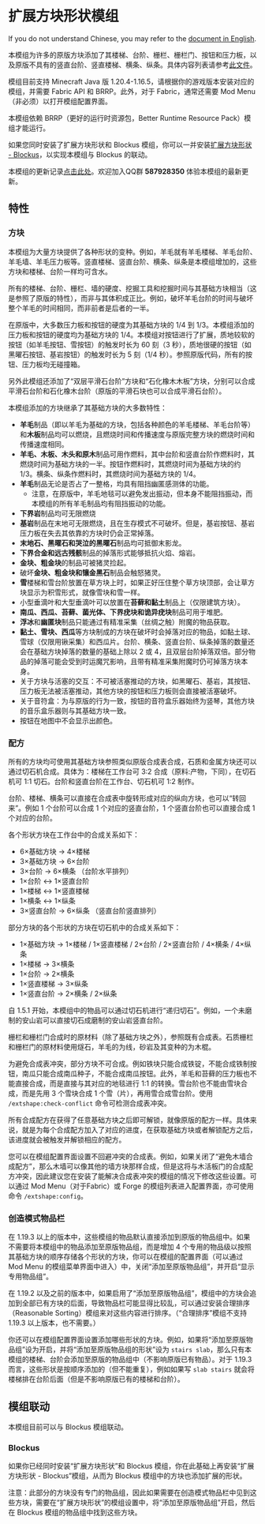 # 扩展方块形状模组

If you do not understand Chinese, you may refer to the [document in English](README-en.md).

本模组为许多的原版方块添加了其楼梯、台阶、栅栏、栅栏门、按钮和压力板，以及原版不具有的竖直台阶、竖直楼梯、横条、纵条。具体内容列表请参考[此文件](BlockList.md)。

模组目前支持 Minecraft Java 版 1.20.4-1.16.5，请根据你的游戏版本安装对应的模组，并需要 Fabric API 和 BRRP。此外，对于 Fabric，通常还需要 Mod Menu（非必须）以打开模组配置界面。

本模组依赖 BRRP（更好的运行时资源包，Better Runtime Resource Pack）模组才能运行。

如果您同时安装了扩展方块形状和 Blockus 模组，你可以一并安装[扩展方块形状 - Blockus](#Blockus)，以实现本模组与 Blockus 的联动。

本模组的更新记录[点击此处](UpdateLog.md)。欢迎加入QQ群 **587928350** 体验本模组的最新更新。

## 特性

### 方块

本模组为大量方块提供了各种形状的变种。例如，羊毛就有羊毛楼梯、羊毛台阶、羊毛墙、羊毛压力板等。竖直楼梯、竖直台阶、横条、纵条是本模组增加的，这些方块和楼梯、台阶一样均可含水。

所有的楼梯、台阶、栅栏、墙的硬度、挖掘工具和挖掘时间与其基础方块相当（这是参照了原版的特性），而非与其体积成正比。例如，破坏羊毛台阶的时间与破坏整个羊毛的时间相同，而非前者是后者的一半。

在原版中，大多数压力板和按钮的硬度为其基础方块的 1/4 到 1/3。本模组添加的压力板和按钮的硬度均为基础方块的 1/4。本模组对按钮进行了扩展，质地较软的按钮（如羊毛按钮、雪按钮）的触发时长为 60 刻（3 秒），质地很硬的按钮（如黑曜石按钮、基岩按钮）的触发时长为 5 刻（1/4 秒）。参照原版代码，所有的按钮、压力板均无碰撞箱。

另外此模组还添加了“双层平滑石台阶”方块和“石化橡木木板”方块，分别可以合成平滑石台阶和石化橡木台阶（原版的平滑石块也可以合成平滑石台阶）。

本模组添加的方块继承了其基础方块的大多数特性：

- **羊毛**制品（即以羊毛为基础的方块，包括各种颜色的羊毛楼梯、羊毛台阶等）和**木板**制品均可以燃烧，且燃烧时间和传播速度与原版完整方块的燃烧时间和传播速度相同。
- **羊毛、木板、木头和原木**制品可用作燃料，其中台阶和竖直台阶作燃料时，其燃烧时间为基础方块的一半。按钮作燃料时，其燃烧时间为基础方块的约 1/3。横条、纵条作燃料时，其燃烧时间为基础方块的 1/4。
- **羊毛**制品无论是否占了一整格，均具有阻挡幽匿感测体的功能。
    - 注意，在原版中，羊毛地毯可以避免发出振动，但本身不能阻挡振动，而本模组的所有羊毛制品均有阻挡振动的功能。
- **下界岩**制品均可无限燃烧
- **基岩**制品在末地可无限燃烧，且在生存模式不可破坏。但是，基岩按钮、基岩压力板在失去其依靠的方块时仍会正常掉落。
- **末地石、黑曜石和哭泣的黑曜石**制品均可抵御末影龙。
- **下界合金和远古残骸**制品的掉落形式能够抵抗火焰、熔岩。
- **金块、粗金块**的制品可被猪灵捡起。
- 破坏**金块、粗金块和镶金黑石**制品会触怒猪灵。
- **雪**楼梯和雪台阶放置在草方块上时，如果正好压住整个草方块顶部，会让草方块显示为积雪形式，就像雪块和雪一样。
- 小型垂滴叶和大型垂滴叶可以放置在**苔藓和黏土**制品上（仅限建筑方块）。
- **南瓜、西瓜、苔藓、菌光体、下界疣块和诡异疣块**制品可用于堆肥。
- **浮冰**和**幽匿块**制品只能通过有精准采集（丝绸之触）附魔的物品获取。
- **黏土、雪块、西瓜**等方块制成的方块在破坏时会掉落对应的物品，如黏土球、雪球（仅限用锹采集）和西瓜片。台阶、横条、竖直台阶、纵条掉落的数量还会在基础方块掉落的数量的基础上除以 2 或 4，且双层台阶掉落双倍。部分物品的掉落可能会受到时运魔咒影响，且带有精准采集附魔时仍可掉落方块本身。
- 关于方块与活塞的交互：不可被活塞推动的方块，如黑曜石、基岩，其按钮、压力板无法被活塞推动，其他方块的按钮和压力板则会直接被活塞破坏。
- 关于音符盒：为与原版的行为一致，按钮的音符盒乐器始终为竖琴，其他方块的音乐盒乐器则与其基础方块一致。
- 按钮在地图中不会显示出颜色。

### 配方

所有的方块均可使用其基础方块参照类似原版合成表合成，石质和金属方块还可以通过切石机合成。具体为：楼梯在工作台可 3:2 合成（原料:产物，下同），在切石机可 1:1 切石。台阶和竖直台阶在工作台、切石机可 1:2 制作。

台阶、楼梯、横条可以直接在合成表中旋转形成对应的纵向方块，也可以“转回来”。例如 1 个台阶可以合成 1 个对应的竖直台阶，1 个竖直台阶也可以直接合成 1 个对应的台阶。

各个形状方块在工作台中的合成关系如下：

- 6×基础方块 → 4×楼梯
- 3×基础方块 → 6×台阶
- 3×台阶 → 6×横条 （台阶水平排列）
- 1×台阶 ↔ 1×竖直台阶
- 1×楼梯 ↔ 1×竖直楼梯
- 1×横条 ↔ 1×纵条
- 3×竖直台阶 → 6×纵条 （竖直台阶竖直排列）

部分方块的各个形状的方块在切石机中的合成关系如下：

- 1×基础方块 → 1×楼梯 / 1×竖直楼梯 / 2×台阶 / 2×竖直台阶 / 4×横条 / 4×纵条
- 1×楼梯 → 3×横条
- 1×台阶 → 2×横条
- 1×竖直楼梯 → 3×纵条
- 1×竖直台阶 → 2×横条 / 2×纵条

自 1.5.1 开始，本模组中的物品可以通过切石机进行“递归切石”。例如，一个未磨制的安山岩可以直接切石成磨制的安山岩竖直台阶。

栅栏和栅栏门合成时的原材料（除了基础方块之外），参照既有合成表。石质栅栏和栅栏门的原材料使用燧石，羊毛的为线，砂岩及其变种的为木棍。

为避免合成表冲突，部分方块不可合成。例如铁块只能合成铁锭，不能合成铁制按钮，南瓜只能合成南瓜种子，不能合成南瓜按钮。此外，羊毛和苔藓的压力板也不能直接合成，而是直接与其对应的地毯进行 1:1 的转换。雪台阶也不能由雪块合成，而是先用 3 个雪块合成 1 个雪（片），再用雪合成雪台阶。使用 `/extshape:check-conflict` 命令可检测合成表冲突。

所有合成配方在获得了任意基础方块之后即可解锁，就像原版的配方一样。具体来说，就是为每个合成配方加入了对应的进度，在获取基础方块或者解锁配方之后，该进度就会被触发并解锁相应的配方。

您可以在模组配置界面设置不回避冲突的合成表。例如，如果关闭了“避免木墙合成配方”，那么木墙可以像其他的墙方块那样合成，但是这将与木活板门的合成配方冲突，因此建议您在安装了能解决合成表冲突的模组的情况下修改这些设置。可以通过 Mod Menu（对于Fabric）或 Forge 的模组列表进入配置界面，亦可使用命令 `/extshape:config`。

### 创造模式物品栏

在 1.19.3 以上的版本中，这些模组的物品默认直接添加到原版的物品组中。如果不需要将本模组中的物品添加至原版物品组，而是增加 4 个专用的物品级以按照其基础方块的顺序存储各个形状的方块，你可以在模组的配置界面（可以通过 Mod Menu 的模组菜单界面中进入）中，关闭“添加至原版物品组”，并开启“显示专用物品组”。

在 1.19.2 以及之前的版本中，如果启用了“添加至原版物品组”，模组中的方块会追加到全部已有方块的后面，导致物品栏可能显得比较乱，可以通过安装合理排序（Reasonable Sorting）模组来对这些内容进行排序。（“合理排序”模组不支持 1.19.3 以上版本，也不需要。）

你还可以在模组配置界面设置添加哪些形状的方块。例如，如果将“添加至原版物品组”设为开启，并将“添加至原版物品组的形状”设为 `stairs slab`，那么只有本模组的楼梯、台阶会添加至原版的物品组中（不影响原版已有物品）。对于 1.19.3 而言，这些形状是按顺序添加的（但不能重复），例如如果写 `slab stairs` 就会将楼梯排在台阶后面（但是不影响原版已有的楼梯和台阶）。

## 模组联动

本模组目前可以与 Blockus 模组联动。

### Blockus

如果你已经同时安装“扩展方块形状”和 Blockus 模组，你在此基础上再安装“扩展方块形状 - Blockus”模组，从而为 Blockus 模组中的方块也添加扩展的形状。

注意：此部分的方块没有专门的物品组，因此如果需要在创造模式物品栏中见到这些方块，需要在“扩展方块形状”的模组设置中，将“添加至原版物品组”开启，然后在 Blockus 模组的物品组中找到这些方块。

